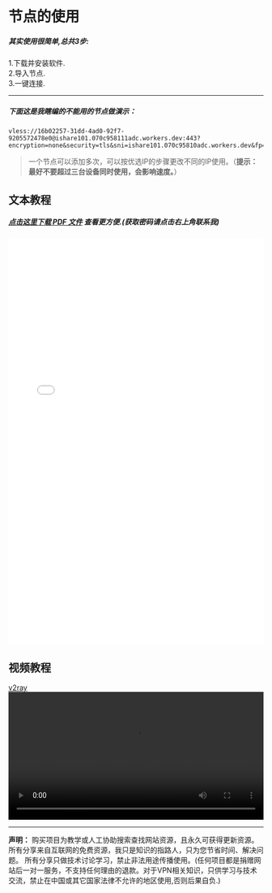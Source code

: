 
# 节点的使用

##### 其实使用很简单,总共3步:
1.下载并安装软件.<br/>
2.导入节点.<br/>
3.一键连接.<br/>


-------

##### 下面这是我瞎编的不能用的节点做演示：
```
vless://16b02257-31dd-4ad0-92f7-9205572478e0@ishare101.070c958111adc.workers.dev:443?encryption=none&security=tls&sni=ishare101.070c95810adc.workers.dev&fp=randomized&type=ws&host=ishare101.070c95810adc.workers.dev&path=%2F%3Fed%3D2048#ishare101.070c95810adc.workers.dev

```
> 一个节点可以添加多次，可以按优选IP的步骤更改不同的IP使用。（**提示：最好不要超过三台设备同时使用，会影响速度。**）


## 文本教程

##### [点击这里下载 PDF 文件](https://sharevip.github.io/media/a.pdf)  查看更方便.(获取密码请点击右上角联系我)<!-- {docsify-ignore} -->
<embed src="/media/a.pdf" width="100%" height="800" type="application/pdf">

## 视频教程
  [v2ray](https://sharevip.pages.dev/)
 <video width="100%" height="auto" controls>
  <source src="media/1751933046883283.MP4" type="video/mp4">
  您的浏览器不支持视频播放。
</video>
  
------
 **声明：**
购买项目为教学或人工协助搜索查找网站资源，且永久可获得更新资源。
所有分享来自互联网的免费资源，我只是知识的指路人，只为您节省时间、解决问题。
所有分享只做技术讨论学习，禁止非法用途传播使用。(任何项目都是捐赠网站后一对一服务，不支持任何理由的退款。对于VPN相关知识，只供学习与技术交流，禁止在中国或其它国家法律不允许的地区使用,否则后果自负.)
